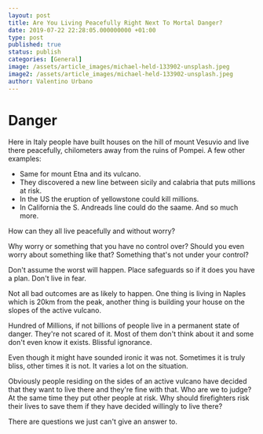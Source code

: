 ```yaml
---
layout: post
title: Are You Living Peacefully Right Next To Mortal Danger?
date: 2019-07-22 22:28:05.000000000 +01:00
type: post
published: true
status: publish
categories: [General]
image: /assets/article_images/michael-held-133902-unsplash.jpeg
image2: /assets/article_images/michael-held-133902-unsplash.jpeg
author: Valentino Urbano
---
```


# Danger

Here in Italy people have built houses on the hill of mount Vesuvio and live there peacefully, chilometers away from the ruins of Pompei.
A few other examples:
- Same for mount Etna and its vulcano.
- They discovered a new line between sicily and calabria that puts millions at risk.
- In the US the eruption of yellowstone could kill millions.
- In California the S. Andreads line could do the saame.
And so much more.

How can they all live peacefully and without worry?

Why worry or something that you have no control over? Should you even worry about something like that? Something that's not under your control?

Don't assume the worst will happen. Place safeguards so if it does you have a plan. Don't live in fear.

Not all bad outcomes are as likely to happen. One thing is living in Naples which is 20km from the peak, another thing is building your house on the slopes of the active vulcano.



Hundred of Millions, if not billions of people live in a permanent state of danger. They're not scared of it. Most of them don't think about it and some don't even know it exists. Blissful ignorance.

Even though it might have sounded ironic it was not. Sometimes it is truly bliss, other times it is not. It varies a lot on the situation.

Obviously people residing on the sides of an active vulcano have decided that they want to live there and they're fine with that. Who are we to judge? At the same time they put other people at risk. Why should firefighters risk their lives to save them if they have decided willingly to live there?

There are questions we just can't give an answer to.
